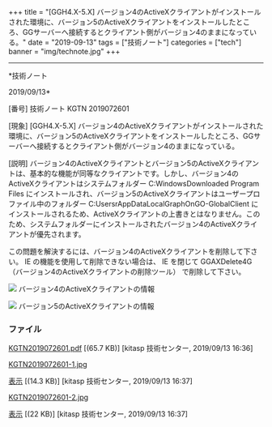 ﻿+++
title = "[GGH4.X-5.X] バージョン4のActiveXクライアントがインストールされた環境に、バージョン5のActiveXクライアントをインストールしたところ、GGサーバーへ接続するとクライアント側がバージョン4のままになっている。"
date = "2019-09-13"
tags = ["技術ノート"]
categories = ["tech"]
banner = "img/technote.jpg"
+++

-----------------------------------------------------------------------------------------------------------------------------

*技術ノート

2019/09/13*


[番号]
技術ノート KGTN 2019072601

[現象]
[GGH4.X-5.X]
バージョン4のActiveXクライアントがインストールされた環境に、バージョン5のActiveXクライアントをインストールしたところ、GGサーバーへ接続するとクライアント側がバージョン4のままになっている。

[説明]
バージョン4のActiveXクライアントとバージョン5のActiveXクライアントは、基本的な機能が同等なクライアントです。しかし、バージョン4のActiveXクライアントはシステムフォルダー
C:WindowsDownloaded Program Files
にインストールされ、バージョン5のActiveXクライアントはユーザープロファイル中のフォルダー
C:UsersrAppDataLocalGraphOnGO-GlobalClient
にインストールされるため、ActiveXクライアントの上書きとはなりません。このため、システムフォルダーにインストールされたバージョン4のActiveXクライアントが優先されます。

この問題を解決するには、バージョン4のActiveXクライアントを削除して下さい。
IE の機能を使用して削除できない場合は、 IE を閉じて GGAXDelete4G
（バージョン4のActiveXクライアントの削除ツール） で削除して下さい。

![](http://techreport.kitasp.net/attachments/download/4351/KGTN2019072601-1.jpg)
バージョン4のActiveXクライアントの情報

![](http://techreport.kitasp.net/attachments/download/4352/KGTN2019072601-2.jpg)
バージョン5のActiveXクライアントの情報


### ファイル

 
 


[KGTN2019072601.pdf](http://techreport.kitasp.net/attachments/download/4350/KGTN2019072601.pdf)
 [(65.7 KB)] [kitasp 技術センター, 2019/09/13
16:36]

[KGTN2019072601-1.jpg](http://techreport.kitasp.net/attachments/download/4351/KGTN2019072601-1.jpg)

[表示](http://techreport.kitasp.net/attachments/4351/KGTN2019072601-1.jpg "表示")
 [(14.3 KB)] [kitasp 技術センター, 2019/09/13
16:37]

[KGTN2019072601-2.jpg](http://techreport.kitasp.net/attachments/download/4352/KGTN2019072601-2.jpg)

[表示](http://techreport.kitasp.net/attachments/4352/KGTN2019072601-2.jpg "表示")
 [(22 KB)] [kitasp 技術センター, 2019/09/13
16:37]


 


 


